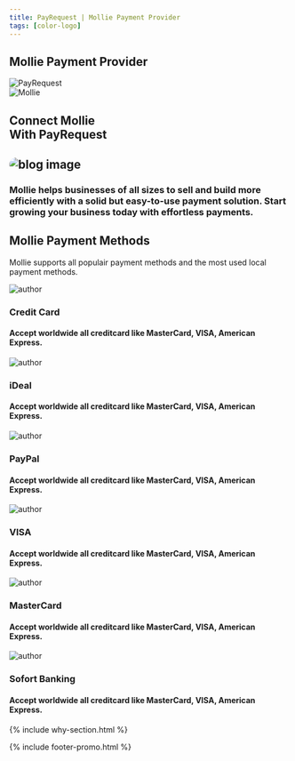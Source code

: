 ```yaml
---
title: PayRequest | Mollie Payment Provider
tags: [color-logo]
---
```



<section class="breadcrumb-area">
         <div class="breadcrumb-shape"></div>
         <div class="container">
            <div class="row">
               <div class="col-lg-12">
                  <div class="breadcrumb-inn">
                     <div class="section-title wow fadeInUp" data-wow-duration="1s" data-wow-delay="0.3s" style="visibility: visible; animation-duration: 1s; animation-delay: 0.3s; animation-name: fadeInUp;">
                        <h2>Mollie <span>Payment Provider</span></h2>
                     </div>
                  </div>
               </div>
            </div>
         </div>
</section>


<section class="about-page-section section_100">
         <div class="container">
            <div class="row" style="
    margin-bottom: 20px;
">
               <div class="col-lg-4 col-md-12"></div>
               <div class="col-lg-2 col-md-4">
                  <img srcset="https://pbs.twimg.com/profile_images/1163820898475839488/3AfhxxDu.jpg" sizes="100%" alt="PayRequest" style="margin: 0 auto;max-width: 100px;">
               </div>
               
<div class="col-lg-1 col-md-1">
<i class="fa fa-plus" style="margin-top: 50px;font-size: 20px;"></i>
</div>
               
<div class="col-lg-2 col-md-4">
                  <img srcset="https://pbs.twimg.com/profile_images/1181112639101001728/NBqdcmm7_400x400.png" sizes="100%" alt="Mollie" style="margin: 0 auto;max-width: 100px;">
               </div>
               <div class="col-lg-2 col-md-12"></div>
</div>


<div class="row">
               <div class="col-lg-12">
                  <div class="section-title wow fadeInUp" data-wow-duration="1s" data-wow-delay="0.3s" style="visibility: visible; animation-duration: 1s; animation-delay: 0.3s; animation-name: fadeInUp;">
                     <h2>Connect Mollie<br>With 
<span>PayRequest</span>

</h2>
                  </div>
               </div>
            </div>
            <div class="row align-items-center">
               <div class="col-lg-5 lg-1">
                  <div class="about-page-left wow fadeInLeft" data-wow-duration="1s" data-wow-delay="0.5s" style="visibility: visible; animation-duration: 1s; animation-delay: 0.5s; animation-name: fadeInLeft;">
                     <h2 class="mr-5"><div class="">
                        <img src="https://i.imgur.com/FKyMY6O.png" alt="blog image" style="
    border-radius: 20px;
">
                     </div></h2>
                  </div>
               </div>
               <div class="col-lg-6">
                  <div class="about-page-text wow fadeInRight" data-wow-duration="1s" data-wow-delay="0.6s" style="visibility: visible; animation-duration: 1s; animation-delay: 0.6s; animation-name: fadeInRight;">
                     <h3>Mollie helps businesses of all sizes to sell and build more efficiently with a solid but easy-to-use payment solution. Start growing your business today with effortless payments.


</h3>
                     
</div>
</div>
</div>
</div>
</section>


<section class="blog-section section_100">
         <div class="container">
            <div class="row align-items-center">
               <div class="col-lg-5 col-md-12">
                  <div class="section-title wow fadeInLeft" data-wow-duration="1s" data-wow-delay="0.3s" style="visibility: visible; animation-duration: 1s; animation-delay: 0.3s; animation-name: fadeInLeft;">
                     <h2><span>Mollie</span> Payment Methods</h2>
                  </div>
               </div>
               <div class="col-lg-7 col-md-12">
                  <div class="section-para wow fadeInRight" data-wow-duration="1s" data-wow-delay="0.4s" style="visibility: visible; animation-duration: 1s; animation-delay: 0.4s; animation-name: fadeInRight;">
                     <p>Mollie supports all populair payment methods and the most used local payment methods.</p>
                  </div>
               </div>
            </div>
            <div class="row">
               <div class="col-lg-4 col-md-6">
                  <div class="blog-item wow fadeInLeft" data-wow-duration="1s" data-wow-delay="0.3s" style="visibility: visible; animation-duration: 1s; animation-delay: 0.3s; animation-name: fadeInLeft;">
                     
<div class="blog-desc">
                        <div class="meta-image">
                           <div class="">
                              <img src="https://payrequest.io/assets/img/payment-icons/creditcard@2x.png" alt="author">
                           </div>
                           <div class="tags">
                              



<h3>Credit Card</h3>
                           </div>
                        </div>
                        <div class="blog-text">
                           
<h4>Accept worldwide all creditcard like MasterCard, VISA, American Express.


</h4>


</div>
                     </div>
                  </div>
               </div>
               <div class="col-lg-4 col-md-6">
                  <div class="blog-item wow fadeInLeft" data-wow-duration="1s" data-wow-delay="0.3s" style="visibility: visible; animation-duration: 1s; animation-delay: 0.3s; animation-name: fadeInLeft;">
                     
<div class="blog-desc">
                        <div class="meta-image">
                           <div class="">
                              <img src="https://payrequest.io/assets/img/payment-icons/ideal@2x.png" alt="author">
                           </div>
                           <div class="tags">
                              



<h3>iDeal</h3>
                           </div>
                        </div>
                        <div class="blog-text">
                           
<h4>Accept worldwide all creditcard like MasterCard, VISA, American Express.


</h4>


</div>
                     </div>
                  </div>
               </div>
               <div class="col-lg-4 col-md-6">
                  <div class="blog-item wow fadeInLeft" data-wow-duration="1s" data-wow-delay="0.3s" style="visibility: visible; animation-duration: 1s; animation-delay: 0.3s; animation-name: fadeInLeft;">
                     
<div class="blog-desc">
                        <div class="meta-image">
                           <div class="">
                              <img src="https://payrequest.io/assets/img/payment-icons/paypal@2x.png" alt="author">
                           </div>
                           <div class="tags">
                              



<h3>PayPal</h3>
                           </div>
                        </div>
                        <div class="blog-text">
                           
<h4>Accept worldwide all creditcard like MasterCard, VISA, American Express.

</h4>


 
</div>
                     </div>
                  </div>
               </div>
            </div>

<div class="row">
               <div class="col-lg-4 col-md-6">
                  <div class="blog-item wow fadeInLeft" data-wow-duration="1s" data-wow-delay="0.3s" style="visibility: visible; animation-duration: 1s; animation-delay: 0.3s; animation-name: fadeInLeft;">
                     
<div class="blog-desc">
                        <div class="meta-image">
                           <div class="">
                              <img src="https://payrequest.io/assets/img/payment-icons/visa@2x.png" alt="author">
                           </div>
                           <div class="tags">
                              



<h3>VISA</h3>
                           </div>
                        </div>
                        <div class="blog-text">
                           
<h4>Accept worldwide all creditcard like MasterCard, VISA, American Express.


</h4>


</div>
                     </div>
                  </div>
               </div>
               <div class="col-lg-4 col-md-6">
                  <div class="blog-item wow fadeInLeft" data-wow-duration="1s" data-wow-delay="0.3s" style="visibility: visible; animation-duration: 1s; animation-delay: 0.3s; animation-name: fadeInLeft;">
                     
<div class="blog-desc">
                        <div class="meta-image">
                           <div class="">
                              <img src="https://payrequest.io/assets/img/payment-icons/mastercard@2x.png" alt="author">
                           </div>
                           <div class="tags">
                              



<h3>MasterCard</h3>
                           </div>
                        </div>
                        <div class="blog-text">
                           
<h4>Accept worldwide all creditcard like MasterCard, VISA, American Express.


</h4>


</div>
                     </div>
                  </div>
               </div>
               <div class="col-lg-4 col-md-6">
                  <div class="blog-item wow fadeInLeft" data-wow-duration="1s" data-wow-delay="0.3s" style="visibility: visible; animation-duration: 1s; animation-delay: 0.3s; animation-name: fadeInLeft;">
                     
<div class="blog-desc">
                        <div class="meta-image">
                           <div class="">
                              <img src="https://payrequest.io/assets/img/payment-icons/sofort@2x.png" alt="author">
                           </div>
<div class="tags">
                              



<h3>Sofort Banking</h3>
 </div>
</div>
<div class="blog-text">
                           
<h4>Accept worldwide all creditcard like MasterCard, VISA, American Express.

</h4>


  </div>
                     </div>
                  </div>
               </div>
            </div>
         </div>
      </section>



{% include why-section.html %}

{% include footer-promo.html %}